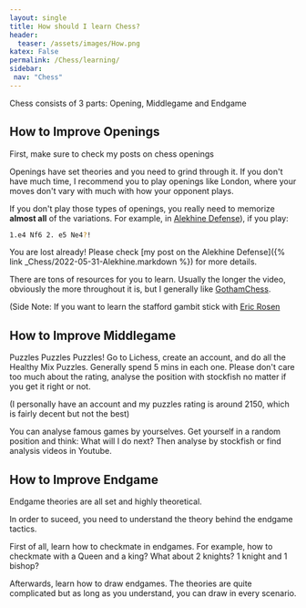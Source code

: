```yaml
---
layout: single
title: How should I learn Chess? 
header:
  teaser: /assets/images/How.png
katex: False
permalink: /Chess/learning/
sidebar:
 nav: "Chess"
---
```

Chess consists of 3 parts: Opening, Middlegame and Endgame

## How to Improve Openings

First, make sure to check my posts on chess openings

Openings have set theories and you need to grind through it. If you don't have much time, I recommend you to play openings like London, where your moves don't vary with much with how your opponent plays.

If you don't play those types of openings, you really need to memorize **almost all** of the variations. For example, in [Alekhine Defense](https://en.wikipedia.org/wiki/Alekhine%27s_Defence)), if you play:
```bash
1.e4 Nf6 2. e5 Ne4?!
```
You are lost already! Please check [my post on the Alekhine Defense]({% link _Chess/2022-05-31-Alekhine.markdown %}) for more details.

There are tons of resources for you to learn. Usually the longer the video, obviously the more throughout it is, but I generally like [GothamChess](https://www.youtube.com/c/GothamChess). 

(Side Note: If you want to learn the stafford gambit stick with [Eric Rosen](https://www.youtube.com/user/RosenChess)

## How to Improve Middlegame
Puzzles Puzzles Puzzles!
Go to Lichess, create an account, and do all the Healthy Mix Puzzles. Generally spend 5 mins in each one. Please don't care too much about the rating, analyse the position with stockfish no matter if you get it right or not.

(I personally have an account and my puzzles rating is around 2150, which is fairly decent but not the best)

You can analyse famous games by yourselves. Get yourself in a random position and think: What will I do next? Then analyse by stockfish or find analysis videos in Youtube.

## How to Improve Endgame

Endgame theories are all set and highly theoretical.

In order to suceed, you need to understand the theory behind the endgame tactics.

First of all, learn how to checkmate in endgames. For example, how to checkmate with a Queen and a king? What about 2 knights? 1 knight and 1 bishop? 

Afterwards, learn how to draw endgames. The theories are quite complicated but as long as you understand, you can draw in every scenario. 




